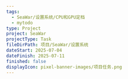 ```yaml
---
tags:
  - SeaWar/设置系统/CPU和GPU定档
  - mytodo
type: Project
project: SeaWar
projectType: Task
fileDirPath: 项目/SeaWar/设置系统
dateStart: 2025-07-04
dateFinish: 2025-07-11
finished: false
displayIcon: pixel-banner-images/项目任务.png
---
```






